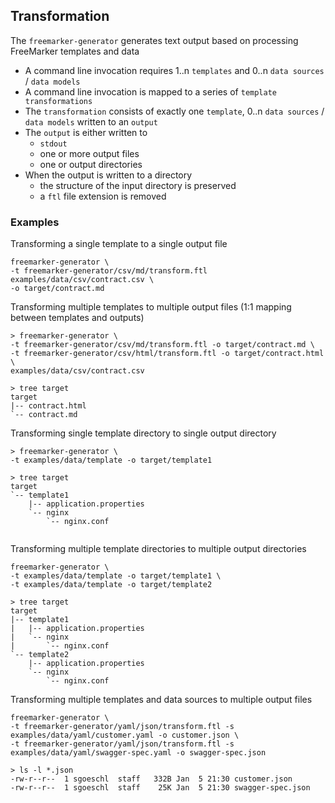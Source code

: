 ## Transformation

The `freemarker-generator` generates text output based on processing FreeMarker templates and data 

* A command line invocation requires 1..n `templates` and 0..n `data sources` / `data models` 
* A command line invocation is mapped to a series of `template transformations`
* The `transformation` consists of exactly one `template`, 0..n `data sources` / `data models` written to an `output`
* The `output` is either written to
    * `stdout`
    * one or more output files
    * one or output directories
* When the output is written to a directory
    * the structure of the input directory is preserved
    * a `ftl` file extension is removed

### Examples

Transforming a single template to a single output file 

```
freemarker-generator \
-t freemarker-generator/csv/md/transform.ftl examples/data/csv/contract.csv \
-o target/contract.md
```

Transforming multiple templates to multiple output files (1:1 mapping between templates and outputs)

```
> freemarker-generator \
-t freemarker-generator/csv/md/transform.ftl -o target/contract.md \
-t freemarker-generator/csv/html/transform.ftl -o target/contract.html \
examples/data/csv/contract.csv

> tree target 
target
|-- contract.html
`-- contract.md
```

Transforming single template directory to single output directory

```
> freemarker-generator \
-t examples/data/template -o target/template1

> tree target     
target
`-- template1
    |-- application.properties
    `-- nginx
        `-- nginx.conf


```

Transforming multiple template directories to multiple output directories

```
freemarker-generator \
-t examples/data/template -o target/template1 \
-t examples/data/template -o target/template2 

> tree target     
target
|-- template1
|   |-- application.properties
|   `-- nginx
|       `-- nginx.conf
`-- template2
    |-- application.properties
    `-- nginx
        `-- nginx.conf

```

Transforming multiple templates and data sources to multiple output files

```
freemarker-generator \
-t freemarker-generator/yaml/json/transform.ftl -s examples/data/yaml/customer.yaml -o customer.json \
-t freemarker-generator/yaml/json/transform.ftl -s examples/data/yaml/swagger-spec.yaml -o swagger-spec.json

> ls -l *.json
-rw-r--r--  1 sgoeschl  staff   332B Jan  5 21:30 customer.json
-rw-r--r--  1 sgoeschl  staff    25K Jan  5 21:30 swagger-spec.json
```  
